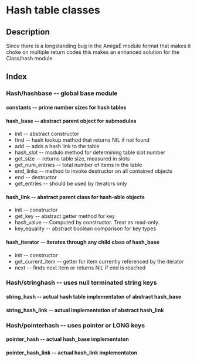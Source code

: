 # Hash table classes

## Description

Since there is a longstanding bug in the AmigaE module format that makes it choke on multiple return codes this makes an enhanced solution for the Class/hash module.

## Index

### Hash/hashbase -- global base module

#### constants -- prime number sizes for hash tables
  
#### hash_base -- abstract parent object for submodules

* init -- abstract constructor
* find -- hash lookup method that returns NIL if not found
* add -- adds a hash link to the table
* hash_slot -- modulo method for determining table slot number
* get_size -- returns table size, measured in slots
* get_num_entries -- total number of items in the table
* end_links -- method to invoke destructor on all contained objects
* end -- destructor
* get_entries -- should be used by iterators only

#### hash_link -- abstract parent class for hash-able objects

* init -- constructor
* get_key -- abstract getter method for key
* hash_value -- Computed by constructor.  Treat as read-only.
* key_equality -- abstract boolean comparison for key types

#### hash_iterator -- iterates through any child class of hash_base

* init -- constructor
* get_current_item -- getter for item currently referenced by the iterator
* next -- finds next item or returns NIL if end is reached

### Hash/stringhash -- uses null terminated string keys

#### string_hash -- actual hash table implementaton of abstract hash_base

#### string_hash_link -- actual implementation of abstract hash_link

### Hash/pointerhash -- uses pointer or LONG keys

#### pointer_hash -- actual hash_base implementaton

#### pointer_hash_link -- actual hash_link implementaton
